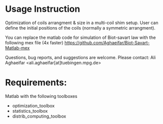 # Usage Instruction
Optimization of coils arrangment & size in a multi-coil shim setup.
User can define the initial positions of the coils (normally a symmetric arrangment).  



You can replace the matlab code for simulation of Biot-savart law with the following mex file (4x faster)
https://github.com/Aghaeifar/Biot-Savart-Matlab-mex

Questions, bug reports, and suggestions are welcome.  Please contact:
Ali Aghaeifar <ali.aghaeifar[at]tuebingen.mpg.de>


# Requirements:
Matlab with the following toolboxes 
* optimization_toolbox
* statistics_toolbox
* distrib_computing_toolbox

